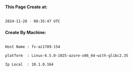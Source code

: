 
   
#### This Page Create at:

```bash

2024-11-28 - 08:35:47 UTC

```

#### Create By Machine:

```bash

Host Name : fv-az1789-154

platform  : Linux-6.5.0-1025-azure-x86_64-with-glibc2.35

Ip Local  : 10.1.0.164

```

